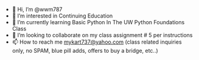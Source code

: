 - 👋 Hi, I’m @wwm787
- 👀 I’m interested in Continuing Education
- 🌱 I’m currently learning Basic Python In The UW Python Foundations Class
- 💞️ I’m looking to collaborate on my class assignment # 5 per instructions
- 📫 How to reach me mykart737@yahoo.com (class related inquiries only, no SPAM, blue pill adds, offers to buy a bridge, etc..)

<!---
wwm787/wwm787 is a ✨ special ✨ repository because its `README.md` (this file) appears on your GitHub profile.
You can click the Preview link to take a look at your changes.
--->
